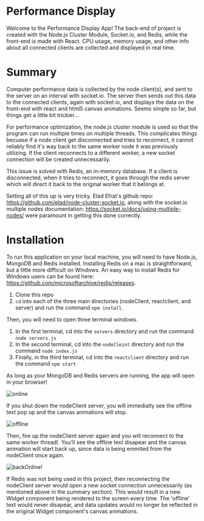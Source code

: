# Performance Display

Welcome to the Performance Display App! The back-end of project is created with the Node.js Cluster Module, Socket.io, and Redis, while the front-end is made with React.
CPU usage, memory usage, and other info about all connected clients are collected and displayed in real time.

# Summary

Computer performance data is collected by the node client(s), and sent to the server on an interval with socket.io. The server then sends out this data to the connected clients, again with socket.io, and displays the data on the front-end with react and html5 canvas animations. Seems simple so far, but things get a little bit trickier...

For performance optimization, the node.js cluster module is used so that the program can run multiple times on multiple threads. This complicates things becuase if a node client get disconnected and tries to reconnect, it cannot reliably find it's way back to the same worker node it was previously utilizing. If the client reconnects to a different worker, a new socket connection will be created unnecessarily. 

This issue is solved with Redis, an in-memory database. If a client is disconnected, when it tries to reconnect, it goes through the redis server which will direct it back to the original worker that it belongs at.

Setting all of this up is very tricky. Elad Efrat's github repo: https://github.com/elad/node-cluster-socket.io, along with the socket.io multiple nodes documentation: https://socket.io/docs/using-multiple-nodes/ were paramount in getting this done correctly.

# Installation

To run this application on your local machine, you will need to have Node.js, MongoDB and Redis installed. Installing Redis on a mac is straightforward, but a little more difficult on Windows. An easy way to install Redis for Windows users can be found here: https://github.com/microsoftarchive/redis/releases.

1. Clone this repo
2. ```cd``` into each of the three main directories (nodeClient, reactclient, and server) and run the command ```npm install```.

Then, you will need to open three terminal windows.
1. In the first terminal, cd into the ```servers``` directory and run the command ```node servers.js```
2. In the second terminal, cd into the ```nodeCleint``` directory and run the command ```node index.js```
3. Finally, in the third terminal, cd into the ```reactclient``` directory and run the command ```npm start```

As long as your MongoDB and Redis servers are running, the app will open in your browser!

![online](https://res.cloudinary.com/jeffpalmeri/image/upload/v1571760185/online.png)

If you shut down the nodeClient server, you will immediatly see the offline text pop up and the canvas animations will stop.

![offline](https://res.cloudinary.com/jeffpalmeri/image/upload/v1571760197/offline.png)

Then, fire up the nodeClient server again and you will reconnect to the same worker thread!. You'll see the offline text disapear and the canvas animation will start back up, since data is being emmited from the nodeClient once again.

![backOnline!](https://res.cloudinary.com/jeffpalmeri/image/upload/v1571760185/online.png)

If Redis was not being used in this project, then reconnecting the nodeClient server would open a new socket connection unnecessarily (as mentioned above in the summary section). This would result in a new Widget component being rendered to the screen every time. The 'offline' text would never disapear, and data updates would no longer be reflected in the original Widget component's canvas animations.
